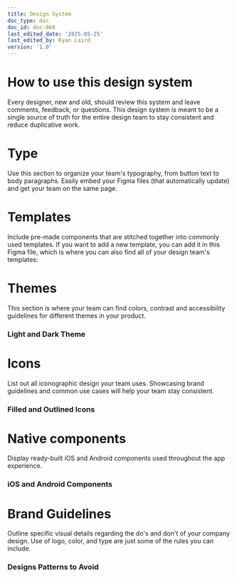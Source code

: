 ```yaml
---
title: Design System
doc_type: doc
doc_id: doc-860
last_edited_date: '2025-05-25'
last_edited_by: Ryan Laird
version: '1.0'
---
```


# How to use this design system

Every designer, new and old, should review this system and leave comments, feedback, or questions. This design system is meant to be a single source of truth for the entire design team to stay consistent and reduce duplicative work.



<!-- Unsupported block type: divider -->

# Type

Use this section to organize your team's typography, from button text to body paragraphs. Easily embed your Figma files (that automatically update) and get your team on the same page.

<!-- Unsupported block type: embed -->

<!-- Unsupported block type: divider -->

# Templates

Include pre-made components that are stitched together into commonly used templates. If you want to add a new template, you can add it in this Figma file, which is where you can also find all of your design team's templates:

<!-- Unsupported block type: embed -->

<!-- Unsupported block type: divider -->

# Themes

This section is where your team can find colors, contrast and accessibility guidelines for different themes in your product.

### Light and Dark Theme

<!-- Unsupported block type: embed -->

<!-- Unsupported block type: divider -->

# Icons

List out all iconographic design your team uses. Showcasing brand guidelines and common use cases will help your team stay consistent.

### Filled and Outlined Icons

<!-- Unsupported block type: embed -->

<!-- Unsupported block type: divider -->

# Native components

Display ready-built iOS and Android components used throughout the app experience.

### iOS and Android Components

<!-- Unsupported block type: bookmark -->

<!-- Unsupported block type: bookmark -->

<!-- Unsupported block type: divider -->

# Brand Guidelines

Outline specific visual details regarding the do's and don't of your company design. Use of logo, color, and type are just some of the rules you can include.

### Designs Patterns to Avoid

<!-- Unsupported block type: image -->
